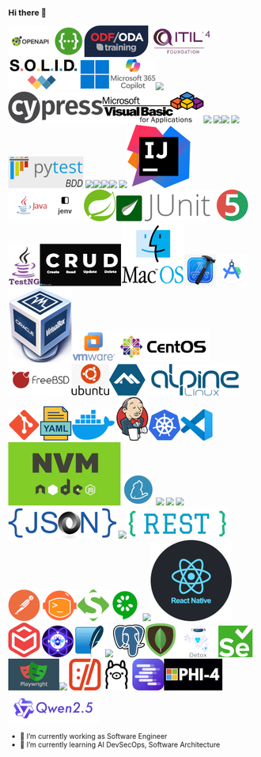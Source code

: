 ### Hi there 👋


![](https://raw.githubusercontent.com/sys123-data/Logo/main/logo/OpenAPI.png)![](https://raw.githubusercontent.com/sys123-data/Logo/main/logo/Swagger.png)![](https://raw.githubusercontent.com/sys123-data/Logo/main/logo/OpenDigitalFramework.png)![](https://raw.githubusercontent.com/sys123-data/Logo/main/logo/ITIL4.png)![](https://raw.githubusercontent.com/sys123-data/Logo/refs/heads/main/logo/SOLID.png)![](https://raw.githubusercontent.com/sys123-data/Logo/main/logo/Windows.png)![](https://raw.githubusercontent.com/sys123-data/Logo/main/logo/Copitot365.png)![](https://raw.githubusercontent.com/sys123-data/Logo/main/logo/gimp-logo.png)![](https://raw.githubusercontent.com/sys123-data/Logo/main/logo/Cypress.png)![](https://raw.githubusercontent.com/sys123-data/Logo/main/logo/VBA.png)![](https://raw.githubusercontent.com/sys123-data/Logo/main/logo/pycharm-logo.png)  ![](https://raw.githubusercontent.com/sys123-data/Logo/main/logo/python-logo.png)![](https://raw.githubusercontent.com/sys123-data/Logo/main/logo/pythonRequests-logo.png) ![](https://raw.githubusercontent.com/sys123-data/Logo/main/logo/flask-logo.png)![](https://raw.githubusercontent.com/sys123-data/Logo/main/logo/pytestBDD.png) ![](https://raw.githubusercontent.com/sys123-data/Logo/main/logo/Anaconda-Logo.png)![](https://raw.githubusercontent.com/sys123-data/Logo/main/logo/jupyter-logo.png)![](https://raw.githubusercontent.com/sys123-data/Logo/main/logo/OpenCV-logo.png)![](https://raw.githubusercontent.com/sys123-data/Logo/main/logo/tensorflow-logo.png) ![](https://raw.githubusercontent.com/sys123-data/Logo/main/logo/scikit-logo.png)![](https://raw.githubusercontent.com/sys123-data/Logo/main/logo/InteliJ.png)![](https://raw.githubusercontent.com/sys123-data/Logo/main/logo/jenv.png)![](https://raw.githubusercontent.com/sys123-data/Logo/main/logo/Spring.png)![](https://raw.githubusercontent.com/sys123-data/Logo/main/logo/Thymeleaf.png) ![](https://raw.githubusercontent.com/sys123-data/Logo/main/logo/Junit5.png)![](https://raw.githubusercontent.com/sys123-data/Logo/main/logo/TestNG.png)![](https://raw.githubusercontent.com/sys123-data/Logo/main/logo/CRUD.png)![](https://raw.githubusercontent.com/sys123-data/Logo/main/logo/MacOS.png)![](https://raw.githubusercontent.com/sys123-data/Logo/main/logo/XCode.png)![](https://raw.githubusercontent.com/sys123-data/Logo/main/logo/AndroidStudio.png)![](https://raw.githubusercontent.com/sys123-data/Logo/main/logo/VBox.png)![](https://raw.githubusercontent.com/sys123-data/Logo/main/logo/VMWare.png)![](https://raw.githubusercontent.com/sys123-data/Logo/main/logo/CentOS.png)![](https://raw.githubusercontent.com/sys123-data/Logo/main/logo/FreeBSD.png)![](https://raw.githubusercontent.com/sys123-data/Logo/main/logo/Ubuntu.png)![](https://raw.githubusercontent.com/sys123-data/Logo/main/logo/AlpineLinux.png)![](https://raw.githubusercontent.com/sys123-data/Logo/main/logo/git.png)![](https://raw.githubusercontent.com/sys123-data/Logo/main/logo/yaml.png)![](https://raw.githubusercontent.com/sys123-data/Logo/main/logo/Docker.png) ![](https://raw.githubusercontent.com/sys123-data/Logo/main/logo/Jenkins.png)![](https://raw.githubusercontent.com/sys123-data/Logo/main/logo/K8s.png)![](https://raw.githubusercontent.com/sys123-data/Logo/main/logo/VSCode.png)![](https://raw.githubusercontent.com/sys123-data/Logo/main/logo/nvm.png) ![](https://raw.githubusercontent.com/sys123-data/Logo/main/logo/yarn.png) ![](https://raw.githubusercontent.com/sys123-data/Logo/main/logo/html-logo.png) ![](https://raw.githubusercontent.com/sys123-data/Logo/main/logo/css-logo.png) ![](https://raw.githubusercontent.com/sys123-data/Logo/main/logo/js-logo.png)![](https://raw.githubusercontent.com/sys123-data/Logo/main/logo/JSON.png) ![](https://raw.githubusercontent.com/sys123-data/Logo/main/logo/express-logo.png)![](https://raw.githubusercontent.com/sys123-data/Logo/main/logo/REST.png)![](https://raw.githubusercontent.com/sys123-data/Logo/main/logo/Postman.png) ![](https://raw.githubusercontent.com/sys123-data/Logo/main/logo/NewmanCli.png)![](https://raw.githubusercontent.com/sys123-data/Logo/main/logo/SOAPUI.png)![](https://raw.githubusercontent.com/sys123-data/Logo/main/logo/cucumber.png) ![](https://raw.githubusercontent.com/sys123-data/Logo/main/logo/react-logo.png)![](https://raw.githubusercontent.com/sys123-data/Logo/main/logo/RN.png) ![](https://raw.githubusercontent.com/sys123-data/Logo/main/logo/MetroBundler.png) ![](https://raw.githubusercontent.com/sys123-data/Logo/main/logo/RNDebugger.png)![](https://raw.githubusercontent.com/sys123-data/Logo/main/logo/sqLite.png)![](https://raw.githubusercontent.com/sys123-data/Logo/main/logo/mysql-logo.png)![](https://raw.githubusercontent.com/sys123-data/Logo/main/logo/Postgresql.png)![](https://raw.githubusercontent.com/sys123-data/Logo/main/logo/MongoDB.png)![](https://raw.githubusercontent.com/sys123-data/Logo/main/logo/Detox.png)![](https://raw.githubusercontent.com/sys123-data/Logo/main/logo/Selenium.png)![](https://raw.githubusercontent.com/sys123-data/Logo/main/logo/Playwright.png)![](https://raw.githubusercontent.com/sys123-data/Logo/main/logo/appium-logo.png) ![](https://raw.githubusercontent.com/sys123-data/Logo/main/logo/HTTPToolkit.png)![](https://raw.githubusercontent.com/sys123-data/Logo/main/logo/Ollama.png)![](https://raw.githubusercontent.com/sys123-data/Logo/main/logo/LM%20Studio.png)![](https://raw.githubusercontent.com/sys123-data/Logo/main/logo/Phi4.png)![](https://raw.githubusercontent.com/sys123-data/Logo/main/logo/Qwen2.5.png)


- 🔭 I’m currently working as Software Engineer
- 🌱 I’m currently learning AI DevSecOps, Software Architecture
<!--
**sys123-data/sys123-data** is a ✨ _special_ ✨ repository because its `README.md` (this file) appears on your GitHub profile.

Here are some ideas to get you started:

- 🔭 I’m currently working on ...
- 🌱 I’m currently learning 
- 👯 I’m looking to collaborate on ...
- 🤔 I’m looking for help with AI
-->

